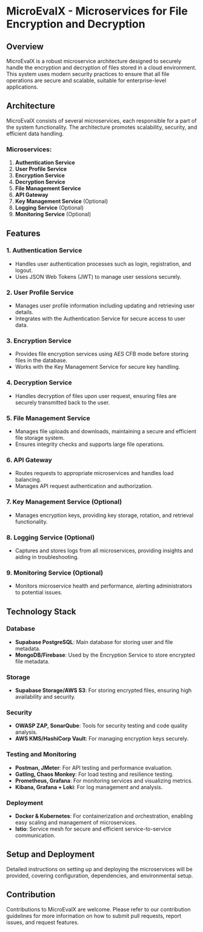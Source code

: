 # MicroEvalX - Microservices for File Encryption and Decryption

## Overview
MicroEvalX is a robust microservice architecture designed to securely handle the encryption and decryption of files stored in a cloud environment. This system uses modern security practices to ensure that all file operations are secure and scalable, suitable for enterprise-level applications.

## Architecture
MicroEvalX consists of several microservices, each responsible for a part of the system functionality. The architecture promotes scalability, security, and efficient data handling.

### Microservices:
1. **Authentication Service**
2. **User Profile Service**
3. **Encryption Service**
4. **Decryption Service**
5. **File Management Service**
6. **API Gateway**
7. **Key Management Service** (Optional)
8. **Logging Service** (Optional)
9. **Monitoring Service** (Optional)

## Features

### 1. Authentication Service
- Handles user authentication processes such as login, registration, and logout.
- Uses JSON Web Tokens (JWT) to manage user sessions securely.

### 2. User Profile Service
- Manages user profile information including updating and retrieving user details.
- Integrates with the Authentication Service for secure access to user data.

### 3. Encryption Service
- Provides file encryption services using AES CFB mode before storing files in the database.
- Works with the Key Management Service for secure key handling.

### 4. Decryption Service
- Handles decryption of files upon user request, ensuring files are securely transmitted back to the user.

### 5. File Management Service
- Manages file uploads and downloads, maintaining a secure and efficient file storage system.
- Ensures integrity checks and supports large file operations.

### 6. API Gateway
- Routes requests to appropriate microservices and handles load balancing.
- Manages API request authentication and authorization.

### 7. Key Management Service (Optional)
- Manages encryption keys, providing key storage, rotation, and retrieval functionality.

### 8. Logging Service (Optional)
- Captures and stores logs from all microservices, providing insights and aiding in troubleshooting.

### 9. Monitoring Service (Optional)
- Monitors microservice health and performance, alerting administrators to potential issues.

## Technology Stack

### Database
- **Supabase PostgreSQL**: Main database for storing user and file metadata.
- **MongoDB/Firebase**: Used by the Encryption Service to store encrypted file metadata.

### Storage
- **Supabase Storage/AWS S3**: For storing encrypted files, ensuring high availability and security.

### Security
- **OWASP ZAP, SonarQube**: Tools for security testing and code quality analysis.
- **AWS KMS/HashiCorp Vault**: For managing encryption keys securely.

### Testing and Monitoring
- **Postman, JMeter**: For API testing and performance evaluation.
- **Gatling, Chaos Monkey**: For load testing and resilience testing.
- **Prometheus, Grafana**: For monitoring services and visualizing metrics.
- **Kibana, Grafana + Loki**: For log management and analysis.

### Deployment
- **Docker & Kubernetes**: For containerization and orchestration, enabling easy scaling and management of microservices.
- **Istio**: Service mesh for secure and efficient service-to-service communication.

## Setup and Deployment
Detailed instructions on setting up and deploying the microservices will be provided, covering configuration, dependencies, and environmental setup.

## Contribution
Contributions to MicroEvalX are welcome. Please refer to our contribution guidelines for more information on how to submit pull requests, report issues, and request features.
